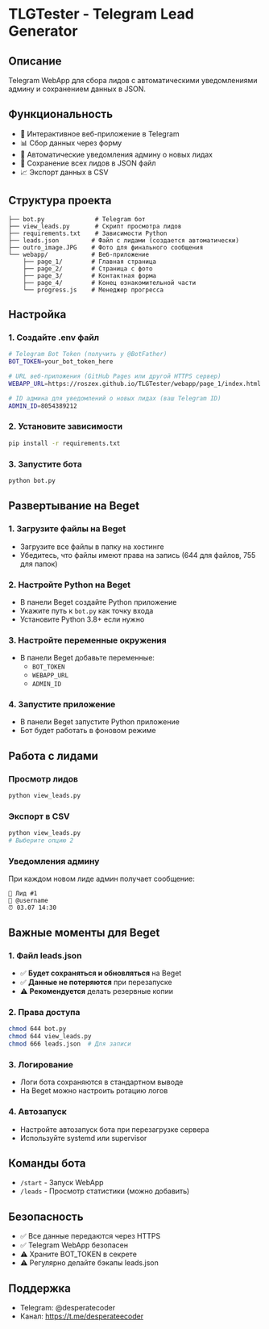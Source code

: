 # TLGTester - Telegram Lead Generator

## Описание
Telegram WebApp для сбора лидов с автоматическими уведомлениями админу и сохранением данных в JSON.

## Функциональность
- 📱 Интерактивное веб-приложение в Telegram
- 📊 Сбор данных через форму
- 🎯 Автоматические уведомления админу о новых лидах
- 💾 Сохранение всех лидов в JSON файл
- 📈 Экспорт данных в CSV

## Структура проекта
```
├── bot.py              # Telegram бот
├── view_leads.py       # Скрипт просмотра лидов
├── requirements.txt    # Зависимости Python
├── leads.json         # Файл с лидами (создается автоматически)
├── outro_image.JPG    # Фото для финального сообщения
└── webapp/            # Веб-приложение
    ├── page_1/        # Главная страница
    ├── page_2/        # Страница с фото
    ├── page_3/        # Контактная форма
    ├── page_4/        # Конец ознакомительной части
    └── progress.js    # Менеджер прогресса
```

## Настройка

### 1. Создайте .env файл
```bash
# Telegram Bot Token (получить у @BotFather)
BOT_TOKEN=your_bot_token_here

# URL веб-приложения (GitHub Pages или другой HTTPS сервер)
WEBAPP_URL=https://roszex.github.io/TLGTester/webapp/page_1/index.html

# ID админа для уведомлений о новых лидах (ваш Telegram ID)
ADMIN_ID=8054389212
```

### 2. Установите зависимости
```bash
pip install -r requirements.txt
```

### 3. Запустите бота
```bash
python bot.py
```

## Развертывание на Beget

### 1. Загрузите файлы на Beget
- Загрузите все файлы в папку на хостинге
- Убедитесь, что файлы имеют права на запись (644 для файлов, 755 для папок)

### 2. Настройте Python на Beget
- В панели Beget создайте Python приложение
- Укажите путь к `bot.py` как точку входа
- Установите Python 3.8+ если нужно

### 3. Настройте переменные окружения
- В панели Beget добавьте переменные:
  - `BOT_TOKEN`
  - `WEBAPP_URL` 
  - `ADMIN_ID`

### 4. Запустите приложение
- В панели Beget запустите Python приложение
- Бот будет работать в фоновом режиме

## Работа с лидами

### Просмотр лидов
```bash
python view_leads.py
```

### Экспорт в CSV
```bash
python view_leads.py
# Выберите опцию 2
```

### Уведомления админу
При каждом новом лиде админ получает сообщение:
```
🎯 Лид #1
👤 @username
⏰ 03.07 14:30
```

## Важные моменты для Beget

### 1. Файл leads.json
- ✅ **Будет сохраняться и обновляться** на Beget
- ✅ **Данные не потеряются** при перезапуске
- ⚠️ **Рекомендуется** делать резервные копии

### 2. Права доступа
```bash
chmod 644 bot.py
chmod 644 view_leads.py
chmod 666 leads.json  # Для записи
```

### 3. Логирование
- Логи бота сохраняются в стандартном выводе
- На Beget можно настроить ротацию логов

### 4. Автозапуск
- Настройте автозапуск бота при перезагрузке сервера
- Используйте systemd или supervisor

## Команды бота

- `/start` - Запуск WebApp
- `/leads` - Просмотр статистики (можно добавить)

## Безопасность

- ✅ Все данные передаются через HTTPS
- ✅ Telegram WebApp безопасен
- ⚠️ Храните BOT_TOKEN в секрете
- ⚠️ Регулярно делайте бэкапы leads.json

## Поддержка

- Telegram: @desperatecoder
- Канал: https://t.me/desperateecoder 